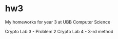 hw3
===

My homeworks for year 3 at UBB Computer Science

Crypto Lab 3 - Problem 2 
Crypto Lab 4 - 3-rd method